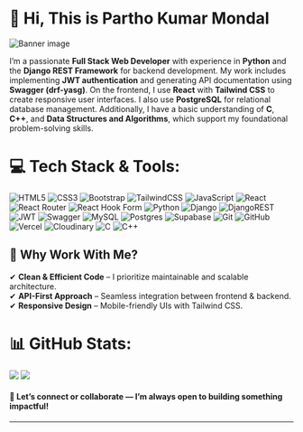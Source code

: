 # 👋 Hi, This is Partho Kumar Mondal

![Banner image](https://res.cloudinary.com/dinzf10l3/image/upload/v1751356348/Banner_jimxur.png)

I’m a passionate **Full Stack Web Developer** with experience in **Python** and the **Django REST Framework** for backend development. My work includes implementing **JWT authentication** and generating API documentation using **Swagger (drf-yasg)**. On the frontend, I use **React** with **Tailwind CSS** to create responsive user interfaces. I also use **PostgreSQL** for relational database management. Additionally, I have a basic understanding of **C**, **C++**, and **Data Structures and Algorithms**, which support my foundational problem-solving skills.


# 💻 Tech Stack & Tools:
 ![HTML5](https://img.shields.io/badge/html5-%23E34F26.svg?style=for-the-badge&logo=html5&logoColor=white) ![CSS3](https://img.shields.io/badge/css3-%231572B6.svg?style=for-the-badge&logo=css3&logoColor=white) ![Bootstrap](https://img.shields.io/badge/bootstrap-%238511FA.svg?style=for-the-badge&logo=bootstrap&logoColor=white) ![TailwindCSS](https://img.shields.io/badge/tailwindcss-%2338B2AC.svg?style=for-the-badge&logo=tailwind-css&logoColor=white) ![JavaScript](https://img.shields.io/badge/javascript-%23323330.svg?style=for-the-badge&logo=javascript&logoColor=%23F7DF1E) ![React](https://img.shields.io/badge/react-%2320232a.svg?style=for-the-badge&logo=react&logoColor=%2361DAFB) ![React Router](https://img.shields.io/badge/React_Router-CA4245?style=for-the-badge&logo=react-router&logoColor=white) ![React Hook Form](https://img.shields.io/badge/React%20Hook%20Form-%23EC5990.svg?style=for-the-badge&logo=reacthookform&logoColor=white) ![Python](https://img.shields.io/badge/python-3670A0?style=for-the-badge&logo=python&logoColor=ffdd54) ![Django](https://img.shields.io/badge/django-%23092E20.svg?style=for-the-badge&logo=django&logoColor=white) ![DjangoREST](https://img.shields.io/badge/DJANGO-REST-ff1709?style=for-the-badge&logo=django&logoColor=white&color=ff1709&labelColor=gray) ![JWT](https://img.shields.io/badge/JWT-black?style=for-the-badge&logo=JSON%20web%20tokens) ![Swagger](https://img.shields.io/badge/-Swagger-%23Clojure?style=for-the-badge&logo=swagger&logoColor=white) ![MySQL](https://img.shields.io/badge/mysql-4479A1.svg?style=for-the-badge&logo=mysql&logoColor=white) ![Postgres](https://img.shields.io/badge/postgres-%23316192.svg?style=for-the-badge&logo=postgresql&logoColor=white) ![Supabase](https://img.shields.io/badge/Supabase-3ECF8E?style=for-the-badge&logo=supabase&logoColor=white) ![Git](https://img.shields.io/badge/git-%23F05033.svg?style=for-the-badge&logo=git&logoColor=white) ![GitHub](https://img.shields.io/badge/github-%23121011.svg?style=for-the-badge&logo=github&logoColor=white) ![Vercel](https://img.shields.io/badge/vercel-%23000000.svg?style=for-the-badge&logo=vercel&logoColor=white) ![Cloudinary](https://img.shields.io/badge/Cloudinary-%23000000.svg?style=for-the-badge&logo=cloudinary&logoColor=white)
![C](https://img.shields.io/badge/c-%2300599C.svg?style=for-the-badge&logo=c&logoColor=white) ![C++](https://img.shields.io/badge/c++-%2300599C.svg?style=for-the-badge&logo=c%2B%2B&logoColor=white)

## 🌟 **Why Work With Me?**  

✔ **Clean & Efficient Code** – I prioritize maintainable and scalable architecture.  
✔ **API-First Approach** – Seamless integration between frontend & backend.  
✔ **Responsive Design** – Mobile-friendly UIs with Tailwind CSS.  


# 📊 GitHub Stats:
![](https://github-readme-stats.vercel.app/api?username=partho-31&theme=dark&hide_border=false&include_all_commits=false&count_private=false)
![](https://nirzak-streak-stats.vercel.app/?user=partho-31&theme=dark&hide_border=false)


#### 🚀 Let’s connect or collaborate — I’m always open to building something impactful!
---
